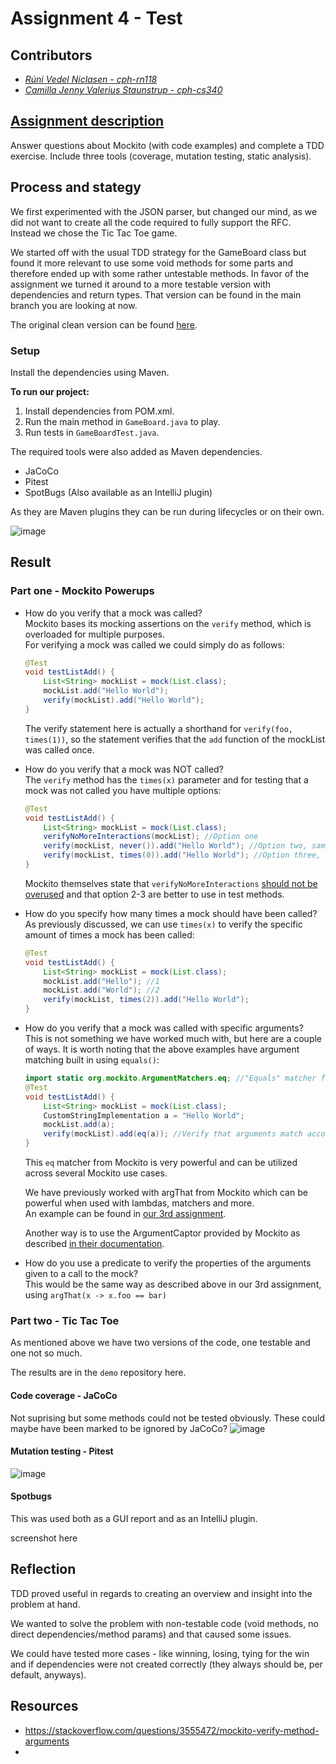 # Assignment 4 - Test

## Contributors
- _[Rúni Vedel Niclasen - cph-rn118](https://github.com/Runi-VN)_
- _[Camilla Jenny Valerius Staunstrup - cph-cs340](https://github.com/Castau)_

## [Assignment description](https://github.com/Hold-Krykke-BA/Test/blob/main/Assignment4/Assignment4.pdf)
Answer questions about Mockito (with code examples) and complete a TDD exercise. Include three tools (coverage, mutation testing, static analysis).

## Process and stategy
We first experimented with the JSON parser, but changed our mind, as we did not want to create all the code required to fully support the RFC.  
Instead we chose the Tic Tac Toe game.

We started off with the usual TDD strategy for the GameBoard class but found it more relevant to use some void methods for some parts and therefore ended up with some rather untestable methods. In favor of the assignment we turned it around to a more testable version with dependencies and return types. That version can be found in the main branch you are looking at now.

The original clean version can be found [here](https://github.com/Hold-Krykke-BA/Test/blob/d925bcdd6c3f1553f7c0d22dd6dba4d1bf48d380/Assignment4/demo/src/main/java/com/example/demo/GameBoard.java).

### Setup
Install the dependencies using Maven.

**To run our project:**  
1. Install dependencies from POM.xml.
2. Run the main method in `GameBoard.java` to play.
3. Run tests in `GameBoardTest.java`.

The required tools were also added as Maven dependencies.
- JaCoCo
- Pitest
- SpotBugs (Also available as an IntelliJ plugin)

As they are Maven plugins they can be run during lifecycles or on their own.

![image](https://user-images.githubusercontent.com/37186286/143281853-fd377f45-6a98-4fa9-bada-2a5285adb620.png)


## Result

### Part one - Mockito Powerups

- How do you verify that a mock was called?  
Mockito bases its mocking assertions on the `verify` method, which is overloaded for multiple purposes.  
For verifying a mock was called we could simply do as follows: 
    ```java
    @Test
    void testListAdd() {
        List<String> mockList = mock(List.class);
        mockList.add("Hello World");
        verify(mockList).add("Hello World");
    }
    ```
    The verify statement here is actually a shorthand for `verify(foo, times(1))`, so the statement verifies that the `add` function of the mockList was called once.


- How do you verify that a mock was NOT called?  
The `verify` method has the `times(x)` parameter and for testing that a mock was not called you have multiple options:
    ```java
    @Test
    void testListAdd() {
        List<String> mockList = mock(List.class);
        verifyNoMoreInteractions(mockList); //Option one
        verify(mockList, never()).add("Hello World"); //Option two, same as below
        verify(mockList, times(0)).add("Hello World"); //Option three, same as above
    }
    ```
    Mockito themselves state that `verifyNoMoreInteractions` [should not be overused](https://javadoc.io/static/org.mockito/mockito-core/4.1.0/org/mockito/Mockito.html#verifyNoMoreInteractions-java.lang.Object...-) and that option 2-3 are better to use in test methods.


- How do you specify how many times a mock should have been called?  
As previously discussed, we can use `times(x)` to verify the specific amount of times a mock has been called:
    ```java
    @Test
    void testListAdd() {
        List<String> mockList = mock(List.class);
        mockList.add("Hello"); //1
        mockList.add("World"); //2
        verify(mockList, times(2)).add("Hello World"); 
    }
    ```

- How do you verify that a mock was called with specific arguments?  
This is not something we have worked much with, but here are a couple of ways. It is worth noting that the above examples have argument matching built in using `equals()`:

    ```java
    import static org.mockito.ArgumentMatchers.eq; //"Equals" matcher from Mockito
    @Test
    void testListAdd() {
        List<String> mockList = mock(List.class);
        CustomStringImplementation a = "Hello World";
        mockList.add(a);
        verify(mockList).add(eq(a)); //Verify that arguments match according to the equals matcher.
    }
    ```
    This `eq` matcher from Mockito is very powerful and can be utilized across several Mockito use cases.  
    
    We have previously worked with argThat from Mockito which can be powerful when used with lambdas, matchers and more.  
    An example can be found in [our 3rd assignment](https://github.com/Hold-Krykke-BA/Test/blob/main/Assignment3/src/test/java/unit/servicelayer/booking/BookingMockTest.java#L33-L50).

    Another way is to use the ArgumentCaptor provided by Mockito as described [in their documentation](https://www.javadoc.io/doc/org.mockito/mockito-core/2.7.9/org/mockito/ArgumentCaptor.html).


- How do you use a predicate to verify the properties of the arguments given to a call to the mock?  
This would be the same way as described above in our 3rd assignment, using `argThat(x -> x.foo == bar)`

### Part two - Tic Tac Toe

As mentioned above we have two versions of the code, one testable and one not so much.

The results are in the `demo` repository here.

#### Code coverage - JaCoCo
Not suprising but some methods could not be tested obviously. These could maybe have been marked to be ignored by JaCoCo?
![image](https://user-images.githubusercontent.com/37186286/143286569-32aa6395-f63b-4502-8a14-994b0807e59a.png)

#### Mutation testing - Pitest

![image](https://user-images.githubusercontent.com/37186286/143289472-c36877d2-0437-452d-bf40-922bc380f2a1.png)

#### Spotbugs
This was used both as a GUI report and as an IntelliJ plugin.

screenshot here

## Reflection
TDD proved useful in regards to creating an overview and insight into the problem at hand.

We wanted to solve the problem with non-testable code (void methods, no direct dependencies/method params) and that caused some issues.

We could have tested more cases - like winning, losing, tying for the win and if dependencies were not created correctly (they always should be, per default, anyways).


## Resources
- https://stackoverflow.com/questions/3555472/mockito-verify-method-arguments
- 
